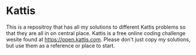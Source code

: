 # Kattis
This is a repositroy that has all my solutions to different Kattis problems so that they are all in on central place.
Kattis is a free online coding challenge wesite found at https://open.kattis.com.
Please don't just copy my solutions, but use them as a reference or place to start.
